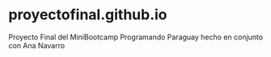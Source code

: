 # proyectofinal.github.io
Proyecto Final del MiniBootcamp Programando Paraguay hecho en conjunto con Ana Navarro
